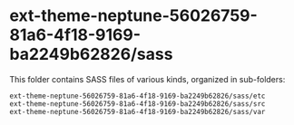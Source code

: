 # ext-theme-neptune-56026759-81a6-4f18-9169-ba2249b62826/sass

This folder contains SASS files of various kinds, organized in sub-folders:

    ext-theme-neptune-56026759-81a6-4f18-9169-ba2249b62826/sass/etc
    ext-theme-neptune-56026759-81a6-4f18-9169-ba2249b62826/sass/src
    ext-theme-neptune-56026759-81a6-4f18-9169-ba2249b62826/sass/var
